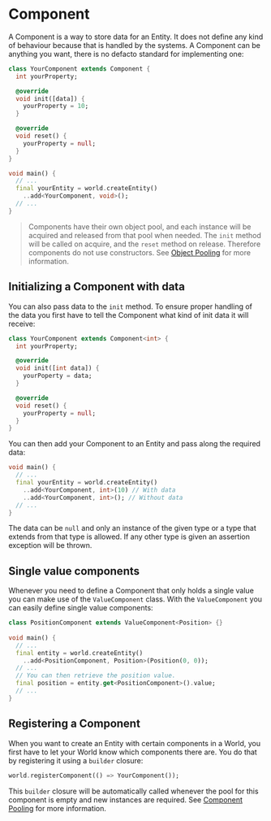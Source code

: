 # Component

A Component is a way to store data for an Entity. It does not define any kind of behaviour because that is handled by the systems. A Component can be anything you want, there is no defacto standard for implementing one:
```dart
class YourComponent extends Component {
  int yourProperty;

  @override
  void init([data]) {
    yourProperty = 10;
  }

  @override
  void reset() {
    yourProperty = null;
  }
}

void main() {
  // ...
  final yourEntity = world.createEntity()
    ..add<YourComponent, void>();
  // ...
}
```
> Components have their own object pool, and each instance will be acquired and released from that pool when needed. The `init` method will be called on acquire, and the `reset` method on release. Therefore components do not use constructors. See [Object Pooling](./object_pooling.md) for more information.

## Initializing a Component with data

You can also pass data to the `init` method. To ensure proper handling of the data you first have to tell the Component what kind of init data it will receive:
```dart
class YourComponent extends Component<int> {
  int yourProperty;

  @override
  void init([int data]) {
    yourPoperty = data;
  }

  @override
  void reset() {
    yourProperty = null;
  }
}
```

You can then add your Component to an Entity and pass along the required data:
```dart
void main() {
  // ...
  final yourEntity = world.createEntity()
    ..add<YourComponent, int>(10) // With data
    ..add<YourComponent, int>(); // Without data
  // ...
}
```

The data can be `null` and only an instance of the given type or a type that extends from that type is allowed. If any other type is given an assertion exception will be thrown.

## Single value components

Whenever you need to define a Component that only holds a single value you can make use of the `ValueComponent` class. With the `ValueComponent` you can easily define single value components:
```dart
class PositionComponent extends ValueComponent<Position> {}
 
void main() {
  // ...
  final entity = world.createEntity()
    ..add<PositionComponent, Position>(Position(0, 0));
  // ...
  // You can then retrieve the position value.
  final position = entity.get<PositionComponent>().value;
  // ...
}
```

## Registering a Component

When you want to create an Entity with certain components in a World, you first have to let your World know which components there are. You do that by registering it using a `builder` closure:
```dart
world.registerComponent(() => YourComponent());
```

This `builder` closure will be automatically called whenever the pool for this component is empty and new instances are required. See [Component Pooling](./object_pooling.md#component-pooling) for more information.
